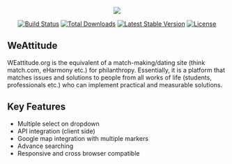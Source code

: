 <p align="center"><img src="https://laravel.com/assets/img/components/logo-laravel.svg"></p>

<p align="center">
<a href="https://travis-ci.org/laravel/framework"><img src="https://travis-ci.org/laravel/framework.svg" alt="Build Status"></a>
<a href="https://packagist.org/packages/laravel/framework"><img src="https://poser.pugx.org/laravel/framework/d/total.svg" alt="Total Downloads"></a>
<a href="https://packagist.org/packages/laravel/framework"><img src="https://poser.pugx.org/laravel/framework/v/stable.svg" alt="Latest Stable Version"></a>
<a href="https://packagist.org/packages/laravel/framework"><img src="https://poser.pugx.org/laravel/framework/license.svg" alt="License"></a>
</p>

## WeAttitude


WEattitude.org is the equivalent of a match-making/dating site (think match.com, eHarmony etc.) for philanthropy. Essentially, it is a platform that matches issues and solutions to people from all works of life (students, professionals etc.) who can implement practical and measurable solutions.

## Key Features

-  Multiple select on dropdown
- API integration (client side)
- Google map integration with multiple markers
- Advance searching
- Responsive and cross browser compatible
